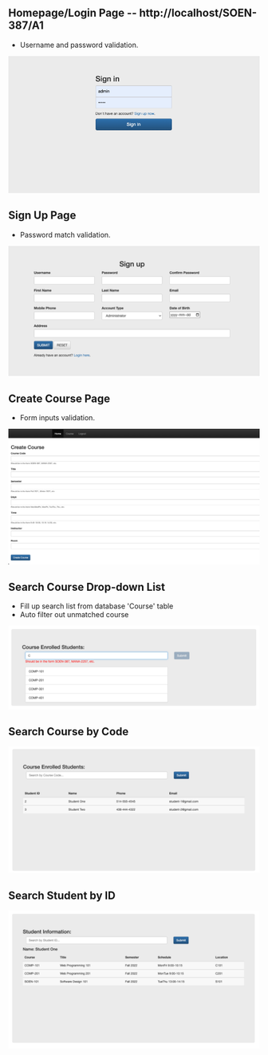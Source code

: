 ## Homepage/Login Page -- http://localhost/SOEN-387/A1

- Username and password validation.

![My Image](images/login.png)

## Sign Up Page

- Password match validation.

![My Image](images/signup.png)

## Create Course Page

- Form inputs validation.

![My Image](images/create_course.png)

## Search Course Drop-down List

- Fill up search list from database 'Course' table
- Auto filter out unmatched course

![My Image](images/search_course_list.png)

## Search Course by Code

![My Image](images/search_course.png)

## Search Student by ID

![My Image](images/search_student.png)
